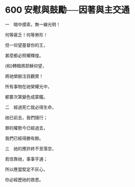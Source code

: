 # 600 安慰與鼓勵──因著與主交通

一　暗中摸索，無一線光明！

何等疲乏！何等勞形！

但一仰望基督你的王，

甚麼都必照耀輝煌。

(和)轉眼將耶穌仰望，

將祂榮臉注目觀賞！

所有事物在祂榮耀光中，

都要次第變色成蒙矓。

二　經過死亡就必得生命，

祂已前去，我們隨行；

罪的權勢今已經過去，

我們已經得勝有餘。

三　祂的應許終不至落空，

若信靠祂，事事亨通；

所以應當堅定不灰心，

你必經歷祂的救恩。

